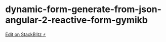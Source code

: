 # dynamic-form-generate-from-json-angular-2-reactive-form-gymikb

[Edit on StackBlitz ⚡️](https://stackblitz.com/edit/dynamic-form-generate-from-json-angular-2-reactive-form-gymikb)